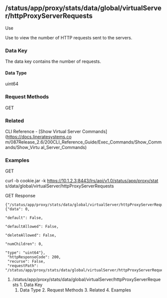 ## /status/app/proxy/stats/data/global/virtualServer/httpProxyServerRequests

Use

Use to view the number of HTTP requests sent to the servers.

### Data Key

The data key contains the number of requests.

#### Data Type

uint64

### Request Methods

GET

### Related

CLI Reference - [Show Virtual Server Commands](https://docs.lineratesystems.co
m/087Release_2.6/200CLI_Reference_Guide/Exec_Commands/Show_Commands/Show_Virtu
al_Server_Commands)

### Examples

GET

curl -b cookie.jar -k https://10.1.2.3:8443/lrs/api/v1.0/status/app/proxy/stat
s/data/global/virtualServer/httpProxyServerRequests

GET Response

    
    
    {"/status/app/proxy/stats/data/global/virtualServer/httpProxyServerRequests": {"data": 0,
                                                                                 "default": False,
                                                                                 "defaultAllowed": False,
                                                                                 "deleteAllowed": False,
                                                                                 "numChildren": 0,
                                                                                 "type": "uint64"},
     "httpResponseCode": 200,
     "recurse": False,
     "requestPath": "/status/app/proxy/stats/data/global/virtualServer/httpProxyServerRequests"}
    

  1. /status/app/proxy/stats/data/global/virtualServer/httpProxyServerRequests
    1. Data Key
      1. Data Type
    2. Request Methods
    3. Related
    4. Examples

